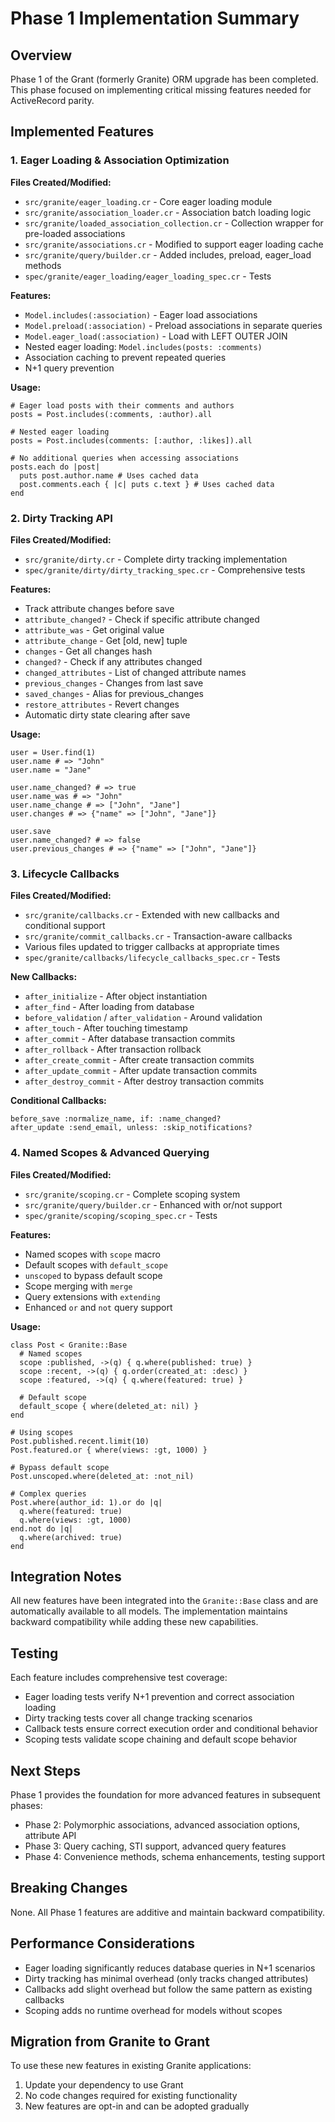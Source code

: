 # Phase 1 Implementation Summary

## Overview
Phase 1 of the Grant (formerly Granite) ORM upgrade has been completed. This phase focused on implementing critical missing features needed for ActiveRecord parity.

## Implemented Features

### 1. Eager Loading & Association Optimization
**Files Created/Modified:**
- `src/granite/eager_loading.cr` - Core eager loading module
- `src/granite/association_loader.cr` - Association batch loading logic
- `src/granite/loaded_association_collection.cr` - Collection wrapper for pre-loaded associations
- `src/granite/associations.cr` - Modified to support eager loading cache
- `src/granite/query/builder.cr` - Added includes, preload, eager_load methods
- `spec/granite/eager_loading/eager_loading_spec.cr` - Tests

**Features:**
- `Model.includes(:association)` - Eager load associations
- `Model.preload(:association)` - Preload associations in separate queries
- `Model.eager_load(:association)` - Load with LEFT OUTER JOIN
- Nested eager loading: `Model.includes(posts: :comments)`
- Association caching to prevent repeated queries
- N+1 query prevention

**Usage:**
```crystal
# Eager load posts with their comments and authors
posts = Post.includes(:comments, :author).all

# Nested eager loading
posts = Post.includes(comments: [:author, :likes]).all

# No additional queries when accessing associations
posts.each do |post|
  puts post.author.name # Uses cached data
  post.comments.each { |c| puts c.text } # Uses cached data
end
```

### 2. Dirty Tracking API
**Files Created/Modified:**
- `src/granite/dirty.cr` - Complete dirty tracking implementation
- `spec/granite/dirty/dirty_tracking_spec.cr` - Comprehensive tests

**Features:**
- Track attribute changes before save
- `attribute_changed?` - Check if specific attribute changed
- `attribute_was` - Get original value
- `attribute_change` - Get [old, new] tuple
- `changes` - Get all changes hash
- `changed?` - Check if any attributes changed
- `changed_attributes` - List of changed attribute names
- `previous_changes` - Changes from last save
- `saved_changes` - Alias for previous_changes
- `restore_attributes` - Revert changes
- Automatic dirty state clearing after save

**Usage:**
```crystal
user = User.find(1)
user.name # => "John"
user.name = "Jane"

user.name_changed? # => true
user.name_was # => "John"
user.name_change # => ["John", "Jane"]
user.changes # => {"name" => ["John", "Jane"]}

user.save
user.name_changed? # => false
user.previous_changes # => {"name" => ["John", "Jane"]}
```

### 3. Lifecycle Callbacks
**Files Created/Modified:**
- `src/granite/callbacks.cr` - Extended with new callbacks and conditional support
- `src/granite/commit_callbacks.cr` - Transaction-aware callbacks
- Various files updated to trigger callbacks at appropriate times
- `spec/granite/callbacks/lifecycle_callbacks_spec.cr` - Tests

**New Callbacks:**
- `after_initialize` - After object instantiation
- `after_find` - After loading from database
- `before_validation` / `after_validation` - Around validation
- `after_touch` - After touching timestamp
- `after_commit` - After database transaction commits
- `after_rollback` - After transaction rollback
- `after_create_commit` - After create transaction commits
- `after_update_commit` - After update transaction commits
- `after_destroy_commit` - After destroy transaction commits

**Conditional Callbacks:**
```crystal
before_save :normalize_name, if: :name_changed?
after_update :send_email, unless: :skip_notifications?
```

### 4. Named Scopes & Advanced Querying
**Files Created/Modified:**
- `src/granite/scoping.cr` - Complete scoping system
- `src/granite/query/builder.cr` - Enhanced with or/not support
- `spec/granite/scoping/scoping_spec.cr` - Tests

**Features:**
- Named scopes with `scope` macro
- Default scopes with `default_scope`
- `unscoped` to bypass default scope
- Scope merging with `merge`
- Query extensions with `extending`
- Enhanced `or` and `not` query support

**Usage:**
```crystal
class Post < Granite::Base
  # Named scopes
  scope :published, ->(q) { q.where(published: true) }
  scope :recent, ->(q) { q.order(created_at: :desc) }
  scope :featured, ->(q) { q.where(featured: true) }
  
  # Default scope
  default_scope { where(deleted_at: nil) }
end

# Using scopes
Post.published.recent.limit(10)
Post.featured.or { where(views: :gt, 1000) }

# Bypass default scope
Post.unscoped.where(deleted_at: :not_nil)

# Complex queries
Post.where(author_id: 1).or do |q|
  q.where(featured: true)
  q.where(views: :gt, 1000)
end.not do |q|
  q.where(archived: true)
end
```

## Integration Notes

All new features have been integrated into the `Granite::Base` class and are automatically available to all models. The implementation maintains backward compatibility while adding these new capabilities.

## Testing

Each feature includes comprehensive test coverage:
- Eager loading tests verify N+1 prevention and correct association loading
- Dirty tracking tests cover all change tracking scenarios
- Callback tests ensure correct execution order and conditional behavior
- Scoping tests validate scope chaining and default scope behavior

## Next Steps

Phase 1 provides the foundation for more advanced features in subsequent phases:
- Phase 2: Polymorphic associations, advanced association options, attribute API
- Phase 3: Query caching, STI support, advanced query features
- Phase 4: Convenience methods, schema enhancements, testing support

## Breaking Changes

None. All Phase 1 features are additive and maintain backward compatibility.

## Performance Considerations

- Eager loading significantly reduces database queries in N+1 scenarios
- Dirty tracking has minimal overhead (only tracks changed attributes)
- Callbacks add slight overhead but follow the same pattern as existing callbacks
- Scoping adds no runtime overhead for models without scopes

## Migration from Granite to Grant

To use these new features in existing Granite applications:
1. Update your dependency to use Grant
2. No code changes required for existing functionality
3. New features are opt-in and can be adopted gradually